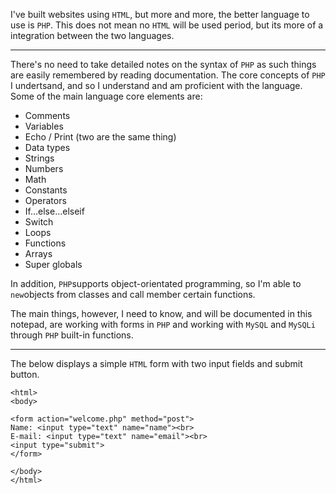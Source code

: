 I've built websites using `HTML`, but more and more, the better language to use is `PHP`. This does not mean no `HTML` will be used period, but its more of a integration between the two languages.

---

There's no need to take detailed notes on the syntax of `PHP` as such things are easily remembered by reading documentation. The core concepts of `PHP` I undertsand, and so I understand and am proficient with the language. Some of the main language core elements are:

- Comments
- Variables
- Echo / Print (two are the same thing)
- Data types
- Strings
- Numbers
- Math
- Constants
- Operators
- If...else...elseif
- Switch
- Loops
- Functions
- Arrays
- Super globals

In addition, `PHP`supports object-orientated programming, so I'm able to `new`objects from classes and call member certain functions.

The main things, however, I need to know, and will be documented in this notepad, are working with forms in `PHP` and working with `MySQL` and `MySQLi` through `PHP` built-in functions.

---

The below displays a simple `HTML` form with two input fields and submit button.

```Plain
<html>
<body>

<form action="welcome.php" method="post">
Name: <input type="text" name="name"><br>
E-mail: <input type="text" name="email"><br>
<input type="submit">
</form>

</body>
</html>
```